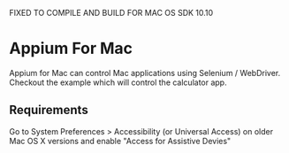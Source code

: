 FIXED TO COMPILE AND BUILD FOR MAC OS SDK 10.10

Appium For Mac
===============================

Appium for Mac can control Mac applications using Selenium / WebDriver. Checkout the example which will control the calculator app.

Requirements
------------
Go to System Preferences > Accessibility (or Universal Access) on older Mac OS X versions and enable "Access for Assistive Devies"
